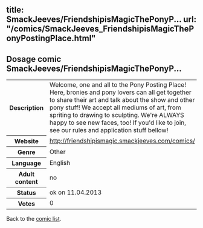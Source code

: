 title: SmackJeeves/FriendshipisMagicThePonyP...
url: "/comics/SmackJeeves_FriendshipisMagicThePonyPostingPlace.html"
---
Dosage comic SmackJeeves/FriendshipisMagicThePonyP...
-----------------------------------------

<table class="comicinfo">
<tr>
<th>Description</th><td>Welcome, one and all to the Pony Posting Place! Here, bronies and pony lovers can all get together to share their art and talk about the show and other pony stuff! We accept all mediums of art, from spriting to drawing to sculpting. We're ALWAYS happy to see new faces, too! If you'd like to join, see our rules and application stuff bellow!</td>
</tr>
<tr>
<th>Website</th><td><a href="http://friendshipismagic.smackjeeves.com/comics/">http://friendshipismagic.smackjeeves.com/comics/</a></td>
</tr>
<tr>
<th>Genre</th><td>Other</td>
</tr>
<tr>
<th>Language</th><td>English</td>
</tr>
<tr>
<th>Adult content</th><td>no</td>
</tr>
<tr>
<th>Status</th><td>ok on 11.04.2013</td>
</tr>
<tr>
<th>Votes</th><td>0</div></td>
</tr>
</table>

Back to the [comic list](../comic-index.html).
